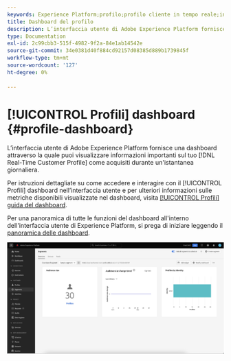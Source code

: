 ```yaml
---
keywords: Experience Platform;profilo;profilo cliente in tempo reale;interfaccia utente;interfaccia utente;personalizzazione;dashboard profilo;dashboard dashboard
title: Dashboard del profilo
description: L’interfaccia utente di Adobe Experience Platform fornisce un dashboard tramite il quale è possibile visualizzare informazioni importanti sui dati del profilo cliente in tempo reale.
type: Documentation
exl-id: 2c99cbb3-515f-4982-9f2a-84e1ab14542e
source-git-commit: 34e0381d40f884cd92157d08385d889b1739845f
workflow-type: tm+mt
source-wordcount: '127'
ht-degree: 0%

---
```


# [!UICONTROL Profili] dashboard {#profile-dashboard}

L’interfaccia utente di Adobe Experience Platform fornisce una dashboard attraverso la quale puoi visualizzare informazioni importanti sul tuo [!DNL Real-Time Customer Profile] come acquisiti durante un&#39;istantanea giornaliera.

Per istruzioni dettagliate su come accedere e interagire con il [!UICONTROL Profili] dashboard nell’interfaccia utente e per ulteriori informazioni sulle metriche disponibili visualizzate nel dashboard, visita [[!UICONTROL Profili] guida del dashboard](../../dashboards/guides/profiles.md).

Per una panoramica di tutte le funzioni del dashboard all&#39;interno dell&#39;interfaccia utente di Experience Platform, si prega di iniziare leggendo il [panoramica delle dashboard](../../dashboards/home.md).

![Viene visualizzato il dashboard Profilo.](../images/profile-dashboard/dashboard-overview.png)
